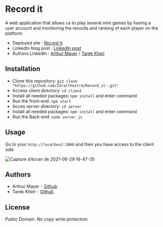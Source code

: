 # Record it
A web application that allows us to play several mini games by having a user account and monitoring the records and ranking of each player on the platform

* Deployed site :  [Record !t](https://recordit.games/)
* LinkedIn blog post :  [LinkedIn post](https://www.linkedin.com/posts/mayerarthur_record-t-activity-6815307271032176640-M7v5)
* Authors LinkedIn :  [Arthur Mayer](https://www.linkedin.com/in/mayerarthur)  /  [Tarek Kheir](https://www.linkedin.com/in/tarek-kheir-9608a61b7)

## Installation
* Clone this repository: `git clone "https://github.com/Zararthustra/Record_it-.git"`
* Access client directory: `cd client`
* Install all needed packages: `npm install` and enter command
* Run the front-end: `npm start`
* Acces server directory: `cd server`
* Install all needed packages: `npm install` and enter command
* Run the Back-end:  `node server.js`

## Usage

Go to your `http://localhost:3000`  and then you have access to the client side 

![Capture d’écran de 2021-06-29 16-47-35](https://user-images.githubusercontent.com/61886501/123819918-7289f700-d8fa-11eb-8822-5d50fd65fe49.png)

## Authors
* Arthur Mayer - [Github](https://github.com/Zararthustra)
* Tarek Kheir - [Github](https://github.com/tarekkheir) 


## License
Public Domain. No copy write protection.

